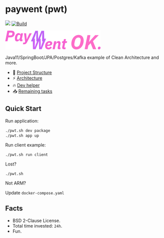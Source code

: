 # paywent (pwt)

![](https://img.shields.io/badge/v1.1-pwt-blue)
[![Build](https://github.com/igr/paywent/actions/workflows/maven-build.yml/badge.svg)](https://github.com/igr/paywent/actions/workflows/maven-build.yml)

![](paywent.png)

Java11/SpringBoot/JPA/Postgres/Kafka example of Clean Architecture and more.

+ 🤘 [Project Structure](doc/structure.md)
+ ⚡️ [Architecture](doc/architecture.md)
+ 🔥 [Dev helper](doc/dev-helper.md)
+ 📥 [Remaining tasks](doc/todo.md)

## Quick Start

Run application:

```shell
./pwt.sh dev package
./pwt.sh app up
```

Run client example:

```shell
./pwt.sh run client
```

Lost?

```shell
./pwt.sh
```

Not ARM?

Update `docker-compose.yaml`

## Facts

+ BSD 2-Clause License.
+ Total time invested: `24h`.
+ Fun.
